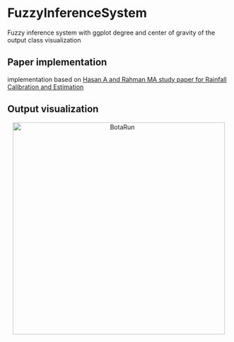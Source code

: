 # FuzzyInferenceSystem
Fuzzy inference system with ggplot degree and center of gravity of the output class visualization

## Paper implementation
implementation based on [Hasan A and Rahman MA study paper for Rainfall Calibration and Estimation](https://www.researchgate.net/profile/Ahammodullah-Hasan/publication/334479948_A_Study_on_Rainfall_Calibration_and_Estimation_at_the_Northern_Part_of_Bangladesh_by_Using_Mamdani_Fuzzy_Inference_System/links/5d2d9007a6fdcc2462e32ddb/A-Study-on-Rainfall-Calibration-and-Estimation-at-the-Northern-Part-of-Bangladesh-by-Using-Mamdani-Fuzzy-Inference-System.pdf)

## Output visualization 
<p align="center">
  <img src="https://github.com/wildanfajri1alfarabi/FuzzyInfereceSystem/blob/main/Fuzzy1.png" width="480" title="BotaRun">
</p>

